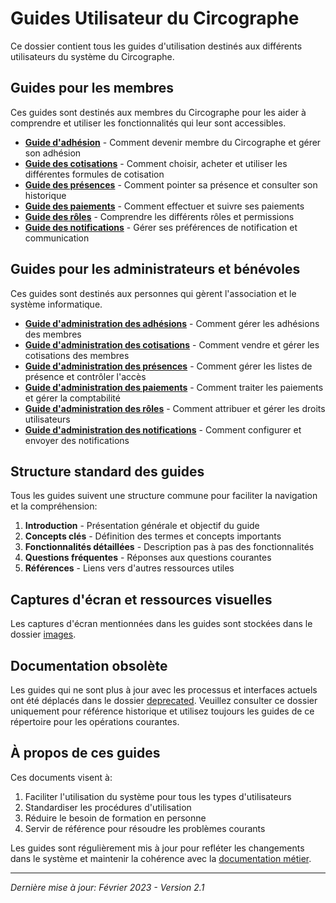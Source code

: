 # Guides Utilisateur du Circographe

Ce dossier contient tous les guides d'utilisation destinés aux différents utilisateurs du système du Circographe.

## Guides pour les membres

Ces guides sont destinés aux membres du Circographe pour les aider à comprendre et utiliser les fonctionnalités qui leur sont accessibles.

- [**Guide d'adhésion**](adhesion_membre.md) - Comment devenir membre du Circographe et gérer son adhésion
- [**Guide des cotisations**](cotisation_membre.md) - Comment choisir, acheter et utiliser les différentes formules de cotisation
- [**Guide des présences**](presence_membre.md) - Comment pointer sa présence et consulter son historique
- [**Guide des paiements**](paiement_membre.md) - Comment effectuer et suivre ses paiements
- [**Guide des rôles**](roles_membre.md) - Comprendre les différents rôles et permissions
- [**Guide des notifications**](notification_membre.md) - Gérer ses préférences de notification et communication

## Guides pour les administrateurs et bénévoles

Ces guides sont destinés aux personnes qui gèrent l'association et le système informatique.

- [**Guide d'administration des adhésions**](adhesion_admin.md) - Comment gérer les adhésions des membres
- [**Guide d'administration des cotisations**](cotisation_admin.md) - Comment vendre et gérer les cotisations des membres
- [**Guide d'administration des présences**](presence_admin.md) - Comment gérer les listes de présence et contrôler l'accès
- [**Guide d'administration des paiements**](paiement_admin.md) - Comment traiter les paiements et gérer la comptabilité
- [**Guide d'administration des rôles**](roles_admin.md) - Comment attribuer et gérer les droits utilisateurs
- [**Guide d'administration des notifications**](notification_admin.md) - Comment configurer et envoyer des notifications

## Structure standard des guides

Tous les guides suivent une structure commune pour faciliter la navigation et la compréhension:

1. **Introduction** - Présentation générale et objectif du guide
2. **Concepts clés** - Définition des termes et concepts importants
3. **Fonctionnalités détaillées** - Description pas à pas des fonctionnalités
4. **Questions fréquentes** - Réponses aux questions courantes
5. **Références** - Liens vers d'autres ressources utiles

## Captures d'écran et ressources visuelles

Les captures d'écran mentionnées dans les guides sont stockées dans le dossier [images](docs/utilisateur/images/).

## Documentation obsolète

Les guides qui ne sont plus à jour avec les processus et interfaces actuels ont été déplacés dans le dossier [deprecated](../deprecated/). Veuillez consulter ce dossier uniquement pour référence historique et utilisez toujours les guides de ce répertoire pour les opérations courantes.

## À propos de ces guides

Ces documents visent à:
1. Faciliter l'utilisation du système pour tous les types d'utilisateurs
2. Standardiser les procédures d'utilisation
3. Réduire le besoin de formation en personne
4. Servir de référence pour résoudre les problèmes courants

Les guides sont régulièrement mis à jour pour refléter les changements dans le système et maintenir la cohérence avec la [documentation métier](../../business).

---

*Dernière mise à jour: Février 2023 - Version 2.1* 